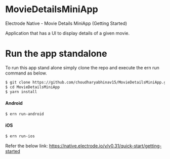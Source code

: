 # MovieDetailsMiniApp

Electrode Native - Movie Details MiniApp (Getting Started)

Application that has a UI to display details of a given movie.

# Run the app standalone
To run this app stand alone simply clone the repo and execute the ern run command as below.

```bash
$ git clone https://github.com/choudharyabhinav15/MovieDetailsMiniApp.git
$ cd MovieDetailsMiniApp
$ yarn install
```

#### Android

```bash
$ ern run-android
```

#### iOS

```bash
$ ern run-ios
```

Refer the below link:
https://native.electrode.io/v/v0.31/quick-start/getting-started
